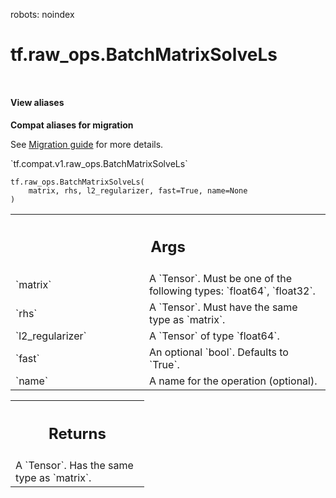 robots: noindex

# tf.raw_ops.BatchMatrixSolveLs

<!-- Insert buttons and diff -->

<table class="tfo-notebook-buttons tfo-api nocontent" align="left">

</table>





<section class="expandable">
  <h4 class="showalways">View aliases</h4>
  <p>
<b>Compat aliases for migration</b>
<p>See
<a href="https://www.tensorflow.org/guide/migrate">Migration guide</a> for
more details.</p>
<p>`tf.compat.v1.raw_ops.BatchMatrixSolveLs`</p>
</p>
</section>

<pre class="devsite-click-to-copy prettyprint lang-py tfo-signature-link">
<code>tf.raw_ops.BatchMatrixSolveLs(
    matrix, rhs, l2_regularizer, fast=True, name=None
)
</code></pre>



<!-- Placeholder for "Used in" -->


<!-- Tabular view -->
 <table class="responsive fixed orange">
<colgroup><col width="214px"><col></colgroup>
<tr><th colspan="2"><h2 class="add-link">Args</h2></th></tr>

<tr>
<td>
`matrix`
</td>
<td>
A `Tensor`. Must be one of the following types: `float64`, `float32`.
</td>
</tr><tr>
<td>
`rhs`
</td>
<td>
A `Tensor`. Must have the same type as `matrix`.
</td>
</tr><tr>
<td>
`l2_regularizer`
</td>
<td>
A `Tensor` of type `float64`.
</td>
</tr><tr>
<td>
`fast`
</td>
<td>
An optional `bool`. Defaults to `True`.
</td>
</tr><tr>
<td>
`name`
</td>
<td>
A name for the operation (optional).
</td>
</tr>
</table>



<!-- Tabular view -->
 <table class="responsive fixed orange">
<colgroup><col width="214px"><col></colgroup>
<tr><th colspan="2"><h2 class="add-link">Returns</h2></th></tr>
<tr class="alt">
<td colspan="2">
A `Tensor`. Has the same type as `matrix`.
</td>
</tr>

</table>

